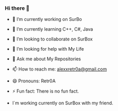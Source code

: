 ### Hi there 👋

<!--
**Retr0A/Retr0A** is a ✨ _special_ ✨ repository because its `README.md` (this file) appears on your GitHub profile.

Here are some ideas to get you started:

- 🔭 I’m currently working on SurBox
- 🌱 I’m currently learning C++, C#, Java
- 👯 I’m looking to collaborate on UE4 Games
- 🤔 I’m looking for help with My Game Engine
- 💬 Ask me about My Repositories
- 📫 How to reach me: alexxretr0a@gmail.com
- 😄 Pronouns: Retr0A
- ⚡ Fun fact: There is no fun fact.
-->

- 🔭 I’m currently working on SurBo
- 🌱 I’m currently learning C++, C#, Java
- 👯 I’m looking to collaborate on SurBox
- 🤔 I’m looking for help with My Life
- 💬 Ask me about My Repositories
- 📫 How to reach me: alexxretr0a@gmail.com
- 😄 Pronouns: Retr0A
- ⚡ Fun fact: There is no fun fact.

- I`m working currently on SurBox with my friend.
